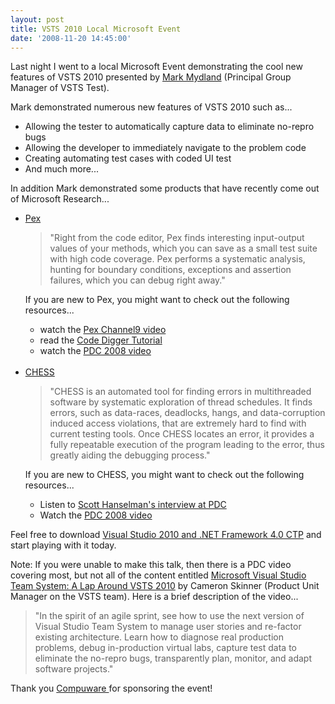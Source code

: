 ```yaml
---
layout: post
title: VSTS 2010 Local Microsoft Event
date: '2008-11-20 14:45:00'
---
```


<p>Last night I went to a local Microsoft Event demonstrating the cool new features of VSTS 2010 presented by <a href="http://www.linkedin.com/in/mmydland">Mark Mydland</a> (Principal Group Manager of VSTS Test).</p> <p>Mark demonstrated numerous new features of VSTS 2010 such as... </p><ul><li>Allowing the tester to automatically capture data to eliminate no-repro bugs</li><li>Allowing the developer to immediately navigate to the problem code</li><li>Creating automating test cases with coded UI test</li><li>And much more...</li></ul><p>In addition Mark demonstrated some products that have recently come out of Microsoft Research...</p><ul><li><a href="http://research.microsoft.com/Pex/">Pex</a> <blockquote>"Right from the code editor, Pex finds interesting input-output values of your methods, which you can save as a small test suite with high code coverage. Pex performs a systematic analysis, hunting for boundary conditions, exceptions and assertion failures, which you can debug right away."</blockquote> <p>If you are new to Pex, you might want to check out the following resources...</p>   <ul><li>watch the <a href="http://channel9.msdn.com/posts/briankel/Pex-Automated-Exploratory-Testing-for-NET/">Pex Channel9 video</a></li>      <li>read the <a href="http://research.microsoft.com/pex/articles/pexcodediggertutorial.pdf">Code Digger Tutorial</a></li>      <li>watch the <a href="http://channel9.msdn.com/pdc2008/TL51/">PDC 2008 video</a></li>   </ul><br></li><li><a href="http://research.microsoft.com/Chess/">CHESS</a>   <blockquote>"CHESS is an automated tool for finding errors in multithreaded software by systematic exploration of thread schedules. It finds errors, such as data-races, deadlocks, hangs, and data-corruption induced access violations, that are extremely hard to find with current testing tools. Once CHESS locates an error, it provides a fully repeatable execution of the program leading to the error, thus greatly aiding the debugging process."</blockquote> <p>If you are new to CHESS, you might want to check out the following resources...</p>   <ul><li>Listen to <a href="http://www.hanselminutes.com/default.aspx?showID=154">Scott Hanselman's interview at PDC</a></li>      <li>Watch the <a href="http://channel9.msdn.com/pdc2008/TL58">PDC 2008 video</a></li>   </ul></li></ul><p>Feel free to download <a href="https://connect.microsoft.com/VisualStudio/content/content.aspx?ContentID=9790&wa=wsignin1.0" target="_blank">Visual Studio 2010 and .NET Framework 4.0 CTP</a> and start playing with it today.</p> <p>Note: If you were unable to make this talk, then there is a PDC video covering most, but not all of the content entitled <a href="http://channel9.msdn.com/pdc2008/TL47/" target="_blank">Microsoft Visual Studio Team System: A Lap Around VSTS 2010</a> by Cameron Skinner (Product Unit Manager on the VSTS team). Here is a brief description of the video...</p> <blockquote>"In the spirit of an agile sprint, see how to use the next version of Visual Studio Team System to manage user stories and re-factor existing architecture. Learn how to diagnose real production problems, debug in-production virtual labs, capture test data to eliminate the no-repro bugs, transparently plan, monitor, and adapt software projects."</blockquote> <p>Thank you <a href="http://www.compuware.com/">Compuware </a>for sponsoring the event!</p>
